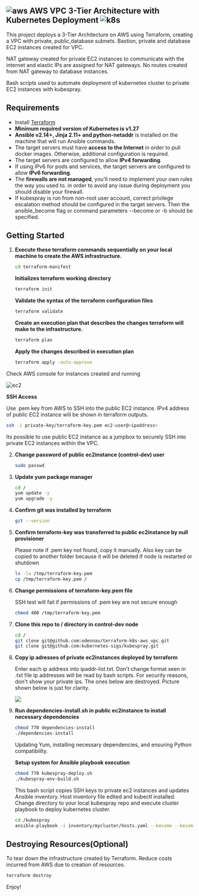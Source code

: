 ## ![aws](https://github.com/odennav/terraform-k8s-aws_ec2/blob/main/docs/icons8-amazon-web-services-48.png)   AWS VPC 3-Tier Architecture with Kubernetes Deployment    ![k8s](https://github.com/odennav/terraform-k8s-aws_ec2/blob/main/docs/icons8-kubernetes-48.png)

This project deploys a 3-Tier Architecture on AWS using Terraform, creating a VPC with private, public,database subnets.
Bastion, private and database EC2 instances created for VPC.

NAT gateway created for private EC2 instances to communicate with the internet and elastic IPs are assigned for NAT gateways.
No routes created from NAT gateway to database instances.

Bash scripts used to automate deployment of kubernetes cluster to private EC2 instances with kubespray.


## Requirements

- Install [Terraform](https://developer.hashicorp.com/terraform/install)
- **Minimum required version of Kubernetes is v1.27**
- **Ansible v2.14+, Jinja 2.11+ and python-netaddr** is installed on the machine that will run Ansible commands.
- The target servers must have **access to the Internet** in order to pull docker images. Otherwise, additional configuration is required.
- The target servers are configured to allow **IPv4 forwarding**.
- If using IPv6 for pods and services, the target servers are configured to allow **IPv6 forwarding**.
- The **firewalls are not managed**, you'll need to implement your own rules the way you used to.
    in order to avoid any issue during deployment you should disable your firewall.
- If kubespray is run from non-root user account, correct privilege escalation method
    should be configured in the target servers. Then the ansible_become flag
    or command parameters --become or -b should be specified.


## Getting Started

1. **Execute these terraform commands sequentially on your local machine to create the AWS infrastructure.**
    
    ```bash
    cd terraform-manifest
    ```

    **Initializes terraform working directory**
    
    ```bash
    terraform init
    ```

    **Validate the syntax of the terraform configuration files**
    
    ```bash
    terraform validate
    ```

    **Create an execution plan that describes the changes terraform will make to the infrastructure.**
    
    ```bash
    terraform plan
    ```

    **Apply the changes described in execution plan**
    ```bash
    terraform apply -auto-approve
    ```
Check AWS console for instances created and running

![ec2](https://github.com/odennav/terraform-k8s-aws_ec2/blob/main/ec2instances-shot.PNG)


   **SSH Access**
   
   Use .pem key from AWS to SSH into the public EC2 instance.
   IPv4 address of public EC2 instance will be shown in terraform outputs.
   

   ```bash
   ssh -i private-key/terraform-key.pem ec2-user@<ipaddress>
   ```
   Its possible to use public EC2 instance as a jumpbox to securely SSH into private EC2 instances within the VPC.

2. **Change password of public ec2instance (control-dev) user**
   ```bash
   sudo passwd
   ```

3. **Update yum package manager**
   ```bash
   cd /
   yum update -y
   yum upgrade -y
   ```

4. **Confirm git was installed by terraform**
   ```bash
   git --version
   ```

5. **Confirm terraform-key was transferred to public ec2instance by null provisioner**
   
   Please note if .pem key not found, copy it manually. 
   Also key can be copied to another folder because it will be deleted if node is restarted or shutdown
   ```bash
   ls -la /tmp/terraform-key.pem
   cp /tmp/terraform-key.pem /
   ```

6. **Change permissions of terraform-key.pem file**
   
   SSH test will fail if permissions of .pem key are not secure enough
   ```bash
   chmod 400 /tmp/terraform-key.pem
   ```


7. **Clone this repo to / directory in control-dev node**
   ```bash
   cd /
   git clone git@github.com:odennav/terraform-k8s-aws_vpc.git
   git clone git@github.com:kubernetes-sigs/kubespray.git
   ```

8. **Copy ip adresses of private ec2instances deployed by terraform**
   
   Enter each ip address into ipaddr-list.txt.
   Don't change format seen in .txt file
   Ip addresses will be read by bash scripts.
   For security reasons, don't show your private ips. The ones below are destroyed.
   Picture shown below is just for clarity.
   
   ![](https://github.com/odennav/terraform-k8s-aws_ec2/blob/main/ec2-private-ip.PNG) 


9. **Run dependencies-install.sh in public ec2instance to install necessary dependencies**
    ```bash
    chmod 770 dependencies-install
    ./dependencies-install
    ```
    Updating Yum, installing necessary dependencies, and ensuring Python compatibility.

    **Setup system for Ansible playbook execution**
    
     ```bash
     chmod 770 kubespray-deploy.sh
     ./kubespray-env-build.sh
     ```
   
    This bash script copies SSH keys to private ec2 instances and updates Ansible inventory. Host inventory file edited and kubectl installed.
    Change directory to your local kubespray repo and execute cluster playbook to deploy kubernetes cluster.
   

    ```bash
    cd /kubespray
    ansible-playbook -i inventory/mycluster/hosts.yaml --become --become-user=root cluster.yml
    ```


## Destroying Resources(Optional)
To tear down the infrastructure created by Terraform. Reduce costs incurred from AWS due to creation of resources.
  ```bash
  terraform destroy
  ```


Enjoy!
